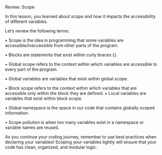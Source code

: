 Review: Scope

In this lesson, you learned about scope and how it impacts the accessibility of different variables.

Let’s review the following terms:

•	Scope is the idea in programming that some variables are accessible/inaccessible from other parts of the 
program.

•	Blocks are statements that exist within curly braces {}.

•	Global scope refers to the context within which variables are accessible to every part of the program.

•	Global variables are variables that exist within global scope.

•	Block scope refers to the context within which variables that are accessible only within the block they
 are defined.
•	Local variables are variables that exist within block scope.

•	Global namespace is the space in our code that contains globally scoped information.

•	Scope pollution is when too many variables exist in a namespace or variable names are reused.

As you continue your coding journey, remember to use best practices when declaring your variables! Scoping 
your variables tightly will ensure that your code has clean, organized, and modular logic.

